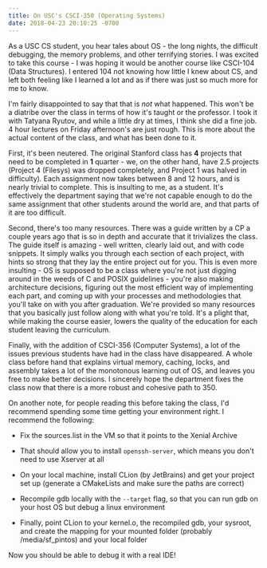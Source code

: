 ```yaml
---
title: On USC's CSCI-350 (Operating Systems)
date: 2018-04-23 20:10:25 -0700
---
```


As a USC CS student, you hear tales about OS - the long nights, the difficult debugging, the memory problems, and other terrifying stories. I was excited to take this course - I was hoping it would be another course like CSCI-104 (Data Structures). I entered 104 not knowing how little I knew about CS, and left both feeling like I learned a lot and as if there was just so much more for me to know. 

I'm fairly disappointed to say that that is *not* what happened. This won't be a diatribe over the class in terms of how it's taught or the professor. I took it with Tatyana Ryutov, and while a little dry at times, I think she did a fine job. 4 hour lectures on Friday afternoon's are just rough. This is more about the actual content of the class, and what has been done to it. 

First, it's been neutered. The original Stanford class has **4** projects that need to be completed in **1** quarter - we, on the other hand, have 2.5 projects (Project 4 (Filesys) was dropped completely, and Project 1 was halved in difficulty). Each assignment now takes between 8 and 12 hours, and is nearly trivial to complete. This is insulting to me, as a student. It's effectively the department saying that we're not capable enough to do the same assignment that other students around the world are, and that parts of it are too difficult. 

Second, there's too many resources. There was a guide written by a CP a couple years ago that is so in depth and accurate that it trivializes the class. The guide itself is amazing - well written, clearly laid out, and with code snippets. It simply walks you through each section of each project, with hints so strong that they lay the entire project out for you. This is even more insulting - OS is supposed to be a class where you're not just digging around in the weeds of C and POSIX guidelines - you're also making architecture decisions, figuring out the most efficient way of implementing each part, and coming up with your processes and methodologies that you'll take on with you after graduation. We're provided so many resources that you basically just follow along with what you're told. It's a plight that, while making the course easier, lowers the quality of the education for each student leaving the curriculum. 

Finally, with the addition of CSCI-356 (Computer Systems), a lot of the issues previous students have had in the class have disappeared. A whole class before hand that explains virtual memory, caching, locks, and assembly takes a lot of the monotonous learning out of OS, and leaves you free to make better decisions. I sincerely hope the department fixes the class now that there is a more robust and cohesive path to 350. 

On another note, for people reading this before taking the class, I'd recommend spending some time getting your environment right. I recommend the following:

* Fix the sources.list in the VM so that it points to the Xenial Archive

* That should allow you to install `openssh-server`, which means you don't need to use Xserver at all

* On your local machine, install CLion (by JetBrains) and get your project set up (generate a CMakeLists and make sure the paths are correct)

* Recompile gdb locally with the `--target` flag, so that you can run gdb on your host OS but debug a linux environment

* Finally, point CLion to your kernel.o, the recompiled gdb, your sysroot, and create the mapping for your mounted folder (probably /media/sf_pintos) and your local folder

Now you should be able to debug it with a real IDE!